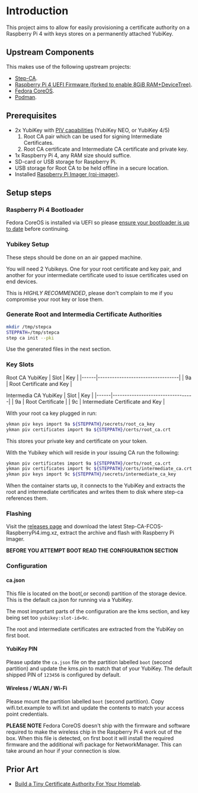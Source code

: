 # Introduction

This project aims to allow for easily provisioning a certificate authority
on a Raspberry Pi 4 with keys stores on a permanently attached YubiKey.

## Upstream Components

This makes use of the following upstream projects:

 * [Step-CA](https://github.com/smallstep/certificates).
 * [Raspberry Pi 4 UEFI Firmware (forked to enable 8GiB RAM+DeviceTree)](https://github.com/shift/rpi4-uefi/).
 * [Fedora CoreOS](https://getfedora.org/en/coreos).
 * [Podman](https://podman.io/).

## Prerequisites

 * 2x YubiKey with [PIV capabilities](https://developers.yubico.com/PIV/Introduction/Certificate_slots.html) (YubiKey NEO, or YubiKey 4/5)
   1. Root CA pair which can be used for signing Intermediate Certificates.
   2. Root CA certificate and Intermediate CA certificate and private key.
 * 1x Raspberry Pi 4, any RAM size should suffice.
 * SD-card or USB storage for Raspberry Pi.
 * USB storage for Root CA to be held offline in a secure location.
 * Installed [Raspberry Pi Imager (rpi-imager)](https://www.raspberrypi.com/software/).

## Setup steps

### Raspberry Pi 4 Bootloader

Fedora CoreOS is installed via UEFI so please [ensure your bootloader is up to date](https://pimylifeup.com/raspberry-pi-bootloader/#using-the-raspberry-pi-imager) before continuing.

### Yubikey Setup

These steps should be done on an air gapped machine.

You will need 2 Yubikeys. One for your root certificate and key pair, and
another for your intermediate certificate used to issue certificates used
on end devices.

This is _HIGHLY RECOMMENDED_, please don't complain to me if you compromise
your root key or lose them.

### Generate Root and Intermedia Certificate Authorities

```bash
mkdir /tmp/stepca
STEPPATH=/tmp/stepca
step ca init --pki
```
Use the generated files in the next section.

### Key Slots

Root CA YubiKey
| Slot | Key                              |
|------|----------------------------------|
| 9a   | Root Certificate and Key         |


Intermedia CA YubiKey
| Slot | Key                              |
|------|----------------------------------|
| 9a   | Root Certificate                 |
| 9c   | Intermediate Certificate and Key |

With your root ca key plugged in run:
```bash
ykman piv keys import 9a ${STEPPATH}/secrets/root_ca_key
ykman piv certificates import 9a ${STEPPATH}/certs/root_ca.crt
```

This stores your private key and certificate on your token.

With the Yubikey which will reside in your issuing CA run the following:
```bash
ykman piv certificates import 9a ${STEPPATH}/certs/root_ca.crt
ykman piv certificates import 9c ${STEPPATH}/certs/intermediate_ca.crt
ykman piv keys import 9c ${STEPPATH}/secrets/intermediate_ca_key
```

When the container starts up, it connects to the YubiKey and extracts the
root and intermediate certificates and writes them to disk where step-ca
references them.

### Flashing

Visit the [releases page](https://github.com/shift/step-ca-cgo/releases/latest) and download the latest Step-CA-FCOS-RaspberryPi4.img.xz, extract the archive and flash with Raspberry Pi Imager.

**BEFORE YOU ATTEMPT BOOT READ THE CONFIGURATION SECTION**

### Configuration

#### ca.json

This file is located on the boot(,or second) partition of the storage device. 
This is the default ca.json for running via a YubiKey.

The most important parts of the configuration are the kms section, and
key being set too `yubikey:slot-id=9c`.

The root and intermediate certificates are extracted from the YubiKey on first
boot.

#### YubiKey PIN

Please update the `ca.json` file on the partition labelled `boot` (second
partition) and update the kms.pin to match that of your YubiKey. The default
shipped PIN of `123456` is configured by default.

#### Wireless / WLAN / Wi-Fi

Please mount the partition labelled `boot` (second partition).
Copy wifi.txt.example to wifi.txt and update the contents to match your access
point credentials.

**PLEASE NOTE** Fedora CoreOS doesn't ship with the firmware and software
required to make the wireless chip in the Raspberry Pi 4 work out of the box.
When this file is detected, on first boot it will install the required firmware
and the additional wifi package for NetworkManager. This can take around an
hour if your connection is slow.

## Prior Art

 * [Build a Tiny Certificate Authority For Your Homelab](https://smallstep.com/blog/build-a-tiny-ca-with-raspberry-pi-yubikey/).

